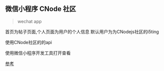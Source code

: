 ## 微信小程序 CNode 社区

> wechat app

首页为帖子页面,个人页面为用户的个人信息
默认用户为为CNodejs社区的i5ting

使用CNode社区的的api

使用微信小程序开发工具打开查看

[参考](https://cnodejs.org/topic/57ea257b3670ca3f44c5beb6)